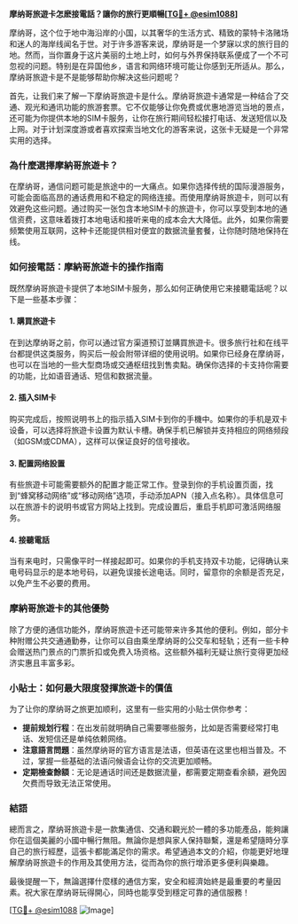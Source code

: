 **摩纳哥旅遊卡怎麽接電話？讓你的旅行更順暢[[TG💪+ @esim1088](https://t.me/s/esim1088)]**

摩纳哥，这个位于地中海沿岸的小国，以其奢华的生活方式、精致的蒙特卡洛赌场和迷人的海岸线闻名于世。对于许多游客来说，摩纳哥是一个梦寐以求的旅行目的地。然而，当你置身于这片美丽的土地上时，如何与外界保持联系便成了一个不可忽视的问题。特别是在异国他乡，语言和网络环境可能让你感到无所适从。那么，摩纳哥旅遊卡是不是能够帮助你解决这些问题呢？

首先，让我们来了解一下摩纳哥旅遊卡是什么。摩纳哥旅遊卡通常是一种结合了交通、观光和通讯功能的旅游套票。它不仅能够让你免费或优惠地游览当地的景点，还可能为你提供本地的SIM卡服务，让你在旅行期间轻松接打电话、发送短信以及上网。对于计划深度游或者喜欢探索当地文化的游客来说，这张卡无疑是一个非常实用的选择。

### **為什麼選擇摩納哥旅遊卡？**

在摩纳哥，通信问题可能是旅途中的一大痛点。如果你选择传统的国际漫游服务，可能会面临高昂的通话费用和不稳定的网络连接。而使用摩纳哥旅遊卡，则可以有效避免这些问题。通过购买一张包含本地SIM卡的旅遊卡，你可以享受到本地的通信资费，这意味着拨打本地电话和接听来电的成本会大大降低。此外，如果你需要频繁使用互联网，这种卡还能提供相对便宜的数据流量套餐，让你随时随地保持在线。

### **如何接電話：摩納哥旅遊卡的操作指南**

既然摩纳哥旅遊卡提供了本地SIM卡服务，那么如何正确使用它来接聽電話呢？以下是一些基本步骤：

#### **1. 購買旅遊卡**
在到达摩纳哥之前，你可以通过官方渠道预订並購買旅遊卡。很多旅行社和在线平台都提供这类服务，购买后一般会附带详细的使用说明。如果你已经身在摩纳哥，也可以在当地的一些大型商场或交通枢纽找到售卖點。确保你选择的卡支持你需要的功能，比如语音通话、短信和数据流量。

#### **2. 插入SIM卡**
购买完成后，按照说明书上的指示插入SIM卡到你的手機中。如果你的手机是双卡设备，可以选择将旅遊卡设置为默认卡槽。确保手机已解锁并支持相应的网络频段（如GSM或CDMA），这样可以保证良好的信号接收。

#### **3. 配置网络設置**
有些旅遊卡可能需要额外的配置才能正常工作。登录到你的手机设置页面，找到“蜂窝移动网络”或“移动网络”选项，手动添加APN（接入点名称）。具体信息可以在旅游卡的说明书或官方网站上找到。完成设置后，重启手机即可激活网络服务。

#### **4. 接聽電話**
当有来电时，只需像平时一样接起即可。如果你的手机支持双卡功能，记得确认来电号码显示的是本地号码，以避免误接长途电话。同时，留意你的余额是否充足，以免产生不必要的费用。

### **摩納哥旅遊卡的其他優勢**

除了方便的通信功能外，摩纳哥旅遊卡还可能带来许多其他的便利。例如，部分卡种附赠公共交通通勤券，让你可以自由乘坐摩纳哥的公交车和轻轨；还有一些卡种会赠送热门景点的门票折扣或免费入场资格。这些额外福利无疑让旅行变得更加经济实惠且丰富多彩。

### **小貼士：如何最大限度發揮旅遊卡的價值**

为了让你的摩纳哥之旅更加顺利，这里有一些实用的小贴士供你参考：

- **提前规划行程**：在出发前就明确自己需要哪些服务，比如是否需要经常打电话、发短信还是单纯依赖网络。
- **注意語言問題**：虽然摩纳哥的官方语言是法语，但英语在这里也相当普及。不过，掌握一些基础的法语问候语会让你的交流更加顺畅。
- **定期檢查餘額**：无论是通话时间还是数据流量，都需要定期查看余額，避免因欠费而导致无法正常使用。

### **結語**

總而言之，摩纳哥旅遊卡是一款集通信、交通和觀光於一體的多功能產品，能夠讓你在這個美麗的小國中暢行無阻。無論你是想與家人保持聯繫，還是希望隨時分享自己的旅行經歷，這張卡都能滿足你的需求。希望通過本文的介紹，你能更好地理解摩纳哥旅遊卡的作用及其使用方法，從而為你的旅行增添更多便利與樂趣。

最後提醒一下，無論選擇什麼樣的通信方案，安全和經濟始終是最重要的考量因素。祝大家在摩纳哥玩得開心，同時也能享受到穩定可靠的通信服務！

[[TG💪+ @esim1088](https://t.me/s/esim1088) ![Image](https://i.postimg.cc/4NQfJmqS/Snipaste-2025-05-13-00-14-12.png)]